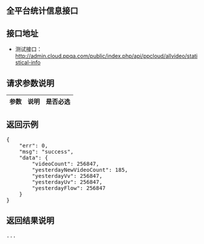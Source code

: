 全平台统计信息接口
----------

接口地址
----------
  * 测试接口：http://admin.cloud.ppqa.com/public/index.php/api/ppcloud/allvideo/statistical-info

请求参数说明
----------
|  参数         |说明          |是否必选|
| ------------- |:-------------|:-----:|

返回示例
----------
<pre>
{
    "err": 0,
    "msg": "success",
    "data": {
        "videoCount": 256847,
        "yesterdayNewVideoCount": 185,
        "yesterdayVv": 256847,
        "yesterdayUv": 256847,
        "yesterdayFlow": 256847
    }
}
</pre>

返回结果说明
----------
<pre>
...
</pre>